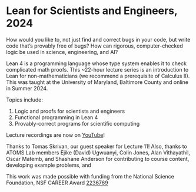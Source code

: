 # Lean for Scientists and Engineers, 2024

How would you like to, not just find and correct bugs in your code, but write code that’s provably free of bugs? How can rigorous, computer-checked logic be used in science, engineering, and AI? 

Lean 4 is a programming language whose type system enables it to check complicated math proofs. This ~22-hour lecture series is an introduction to Lean for non-mathematicians (we recommend a prerequisite of Calculus II). This was taught at the University of Maryland, Baltimore County and online in Summer 2024.

Topics include:
1. Logic and proofs for scientists and engineers
2. Functional programming in Lean 4
3. Provably-correct programs for scientific computing

Lecture recordings are now on [YouTube](https://www.youtube.com/playlist?list=PLX21uJ4UfpF43NExUcPcAEgnzV58x_26l)!

Thanks to Tomas Skrivan, our guest speaker for Lecture 11! Also, thanks to ATOMS Lab members Ejike (David) Ugwuanyi, Colin Jones, Alan Vithayathil, Oscar Matemb, and Shashane Anderson for contributing to course content, developing example problems, and 

 This work was made possible with funding from the National Science Foundation, NSF CAREER Award [2236769](https://www.nsf.gov/awardsearch/showAward?AWD_ID=2236769)
